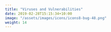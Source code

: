 ```yaml
---
title: "Viruses and Vulnerabilities"
date: 2019-02-28T15:15:34+10:00
image: "/assets/images/icons/icons8-bug-48.png"
weight: 14
---
```


 